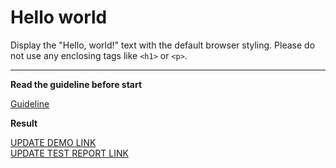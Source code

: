 # Hello world

Display the "Hello, world!" text with the default browser styling. Please do not 
use any enclosing tags like `<h1>` or `<p>`.
___

**Read the guideline before start**

[Guideline](https://mate-academy.github.io/layout_task-guideline/)

**Result**

[UPDATE DEMO LINK](https://igaryok.github.io/layout_hello-world/) <br>
[UPDATE TEST REPORT LINK](https://igaryok.github.io/layout_hello-world/report/html_report/)
